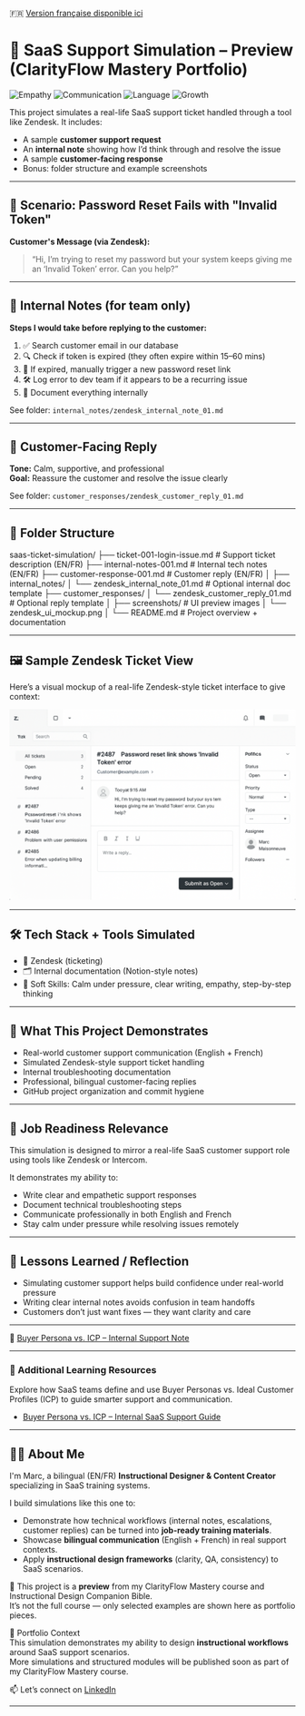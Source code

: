 🇫🇷 [Version française disponible ici](./README.fr.md)


# 🧪 SaaS Support Simulation – Preview (ClarityFlow Mastery Portfolio)


![Empathy](https://img.shields.io/badge/Client_Empathy-Active-blue)
![Communication](https://img.shields.io/badge/Calm_Communicator-Yes-brightgreen)
![Language](https://img.shields.io/badge/Bilingual-EN/FR-yellow)
![Growth](https://img.shields.io/badge/Fast_Learner-Adaptive-orange)


This project simulates a real-life SaaS support ticket handled through a tool like Zendesk. It includes:

- A sample **customer support request**
- An **internal note** showing how I’d think through and resolve the issue
- A sample **customer-facing response**
- Bonus: folder structure and example screenshots

---

## 🎯 Scenario: Password Reset Fails with "Invalid Token"

**Customer's Message (via Zendesk):**
> “Hi, I’m trying to reset my password but your system keeps giving me an ‘Invalid Token’ error. Can you help?”

---

## 🧠 Internal Notes (for team only)

**Steps I would take before replying to the customer:**

1. ✅ Search customer email in our database
2. 🔍 Check if token is expired (they often expire within 15–60 mins)
3. 🔁 If expired, manually trigger a new password reset link
4. 🛠 Log error to dev team if it appears to be a recurring issue
5. 📝 Document everything internally

See folder: `internal_notes/zendesk_internal_note_01.md`

---

## 💬 Customer-Facing Reply

**Tone:** Calm, supportive, and professional  
**Goal:** Reassure the customer and resolve the issue clearly

See folder: `customer_responses/zendesk_customer_reply_01.md`

---

## 📁 Folder Structure


saas-ticket-simulation/
├── ticket-001-login-issue.md # Support ticket description (EN/FR)
├── internal-notes-001.md # Internal tech notes (EN/FR)
├── customer-response-001.md # Customer reply (EN/FR)
│
├── internal_notes/
│ └── zendesk_internal_note_01.md # Optional internal doc template
├── customer_responses/
│ └── zendesk_customer_reply_01.md # Optional reply template
│
├── screenshots/ # UI preview images
│ └── zendesk_ui_mockup.png
│
└── README.md # Project overview + documentation

---

## 🖼 Sample Zendesk Ticket View

Here’s a visual mockup of a real-life Zendesk-style ticket interface to give context:

![Zendesk UI Mockup](screenshots/zendesk_ui_mockup.png)


---

## 🛠 Tech Stack + Tools Simulated

- 📨 Zendesk (ticketing)  
- 🗂 Internal documentation (Notion-style notes)  
- 🧠 Soft Skills: Calm under pressure, clear writing, empathy, step-by-step thinking  

---

## 🎯 What This Project Demonstrates

- Real-world customer support communication (English + French)
- Simulated Zendesk-style support ticket handling
- Internal troubleshooting documentation
- Professional, bilingual customer-facing replies
- GitHub project organization and commit hygiene

---

## 💼 Job Readiness Relevance

This simulation is designed to mirror a real-life SaaS customer support role using tools like Zendesk or Intercom.

It demonstrates my ability to:
- Write clear and empathetic support responses
- Document technical troubleshooting steps
- Communicate professionally in both English and French
- Stay calm under pressure while resolving issues remotely

---


## 🔄 Lessons Learned / Reflection

- Simulating customer support helps build confidence under real-world pressure  
- Writing clear internal notes avoids confusion in team handoffs  
- Customers don’t just want fixes — they want clarity and care  

---
📄 [Buyer Persona vs. ICP – Internal Support Note](./buyer-persona-vs-icp.md)

---

### 📄 Additional Learning Resources

Explore how SaaS teams define and use Buyer Personas vs. Ideal Customer Profiles (ICP) to guide smarter support and communication.

- [Buyer Persona vs. ICP – Internal SaaS Support Guide](./buyer-persona-vs-icp.md)


---

## 🙋‍♂️ About Me  
I'm Marc, a bilingual (EN/FR) **Instructional Designer & Content Creator** specializing in SaaS training systems.  

I build simulations like this one to:  
- Demonstrate how technical workflows (internal notes, escalations, customer replies) can be turned into **job-ready training materials**.  
- Showcase **bilingual communication** (English + French) in real support contexts.  
- Apply **instructional design frameworks** (clarity, QA, consistency) to SaaS scenarios.  

📌 This project is a **preview** from my ClarityFlow Mastery course and Instructional Design Companion Bible.  
It’s not the full course — only selected examples are shown here as portfolio pieces.


💼 Portfolio Context  
This simulation demonstrates my ability to design **instructional workflows** around SaaS support scenarios.  
More simulations and structured modules will be published soon as part of my ClarityFlow Mastery course.





📫 Let’s connect on [LinkedIn](https://www.linkedin.com/in/marc-maisonneuve-6345b6373/)

---
